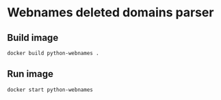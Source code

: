 # Webnames deleted domains parser

## Build image

`docker build python-webnames .`

## Run image

`docker start python-webnames`